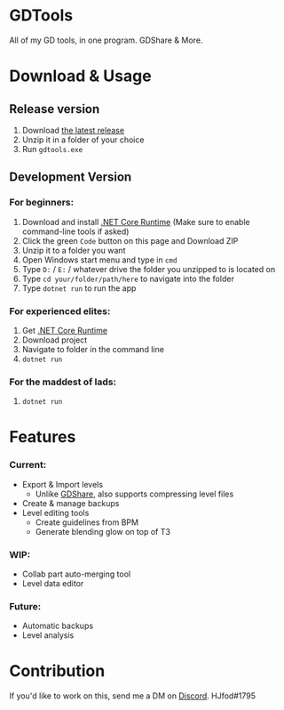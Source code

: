 # GDTools

All of my GD tools, in one program. GDShare & More.

# Download & Usage

## Release version

1. Download [the latest release](https://github.com/HJfod/gdtools/releases/latest)
2. Unzip it in a folder of your choice
3. Run `gdtools.exe`

## Development Version

### For beginners:

1. Download and install [.NET Core Runtime](https://dotnet.microsoft.com/download) (Make sure to enable command-line tools if asked)
2. Click the green `Code` button on this page and Download ZIP
3. Unzip it to a folder you want
4. Open Windows start menu and type in `cmd`
5. Type `D:` / `E:` / whatever drive the folder you unzipped to is located on
6. Type `cd your/folder/path/here` to navigate into the folder
7. Type `dotnet run` to run the app

### For experienced elites:

1. Get [.NET Core Runtime](https://dotnet.microsoft.com/download)
2. Download project
3. Navigate to folder in the command line
4. `dotnet run`

### For the maddest of lads:

1. `dotnet run`

# Features

### Current:

 * Export & Import levels
   * Unlike [GDShare](https://github.com/HJfod/gdshare), also supports compressing level files
 * Create & manage backups
 * Level editing tools
   * Create guidelines from BPM
   * Generate blending glow on top of T3

### WIP:

 * Collab part auto-merging tool
 * Level data editor

### Future:

 * Automatic backups
 * Level analysis

# Contribution

If you'd like to work on this, send me a DM on [Discord](https://discord.gg). HJfod#1795